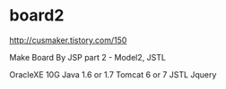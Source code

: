 # board2
http://cusmaker.tistory.com/150

Make Board By JSP part 2 - Model2, JSTL

OracleXE 10G Java 1.6 or 1.7 Tomcat 6 or 7 JSTL Jquery
